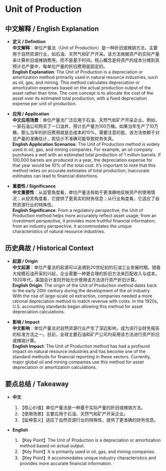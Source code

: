 # Unit of Production

## 中文解释 / English Explanation

* **定义 / Definition**  
  **中文解释**：单位产量法（Unit of Production）是一种折旧或摊销方法，主要用于自然资源行业，如石油、天然气和矿产开采。该方法根据资产的实际产量来计算折旧或摊销费用，而不是基于时间。核心概念是将资产的成本分摊到其预计总产量中，每单位产量的折旧费用是固定的。  
  **English Explanation**: The Unit of Production is a depreciation or amortization method primarily used in natural resource industries, such as oil, gas, and mining. This method calculates depreciation or amortization expenses based on the actual production output of the asset rather than time. The core concept is to allocate the cost of the asset over its estimated total production, with a fixed depreciation expense per unit of production.

* **应用 / Application**  
  **中文应用场景**：单位产量法广泛应用于石油、天然气和矿产开采企业。例如，一家石油公司购买了一口油井，预计总产量为100万桶。如果当年生产了10万桶，那么当年的折旧费用就是总成本的10%。需要注意的是，该方法依赖于对总产量的准确估计，若估计不准确可能导致财务失真。  
  **English Application Scenarios**: The Unit of Production method is widely used in oil, gas, and mining companies. For example, an oil company purchases a well with an estimated total production of 1 million barrels. If 100,000 barrels are produced in a year, the depreciation expense for that year would be 10% of the total cost. It’s important to note that this method relies on accurate estimates of total production; inaccurate estimates can lead to financial distortions.

* **重要性 / Significance**  
  **中文重要性**：从监管角度看，单位产量法有助于更准确地反映资产的使用情况；从投资角度看，它提供了更真实的财务信息；从行业角度看，它适应了自然资源行业的特殊性。  
  **English Significance**: From a regulatory perspective, the Unit of Production method helps more accurately reflect asset usage; from an investment perspective, it provides more truthful financial information; from an industry perspective, it accommodates the unique characteristics of natural resource industries.

## 历史典故 / Historical Context

* **起源 / Origin**  
  **中文起源**：单位产量法的起源可以追溯到20世纪初的石油工业发展时期。随着大规模石油开采的兴起，企业需要一种更合理的折旧方法来匹配收入与成本。1920年代，美国会计准则开始允许使用该方法进行资产折旧计算。  
  **English Origin**: The origin of the Unit of Production method dates back to the early 20th century during the development of the oil industry. With the rise of large-scale oil extraction, companies needed a more rational depreciation method to match revenue with costs. In the 1920s, U.S. accounting standards began allowing this method for asset depreciation calculations.

* **影响 / Impact**  
  **中文影响**：单位产量法对自然资源行业产生了深远影响，成为该行业财务报告的标准方法之一。目前，全球主要石油和矿产公司均采用该方法进行资产折旧或摊销计算。  
  **English Impact**: The Unit of Production method has had a profound impact on natural resource industries and has become one of the standard methods for financial reporting in these sectors. Currently, major global oil and mining companies use this method for asset depreciation or amortization calculations.

## 要点总结 / Takeaway

* **中文**  
  1. 【核心价值】单位产量法是一种基于实际产量的折旧或摊销方法。
  2. 【使用场景】主要应用于石油、天然气和矿产开采企业。
  3. 【延伸意义】适应了自然资源行业的特殊性，提供了更准确的财务信息。

* **English**  
  1. 【Key Point】The Unit of Production is a depreciation or amortization method based on actual output.
  2. 【Key Point】It is primarily used in oil, gas, and mining companies.
  3. 【Key Point】It accommodates unique industry characteristics and provides more accurate financial information.